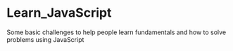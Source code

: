 # Learn_JavaScript
Some basic challenges to help people learn fundamentals and how to solve problems using JavaScript
